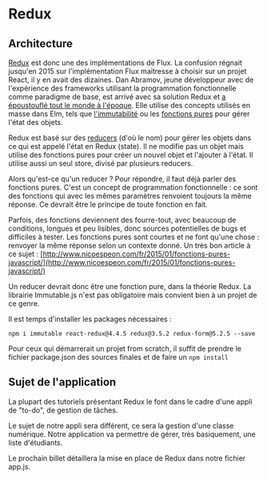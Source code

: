# Redux

## Architecture

[Redux](http://redux.js.org/) est donc une des implémentations de Flux. La confusion régnait jusqu'en 2015 sur l'implémentation Flux maitresse à choisir sur un projet React, il y en avait des dizaines. Dan Abramov, jeune développeur avec de l'expérience des frameworks utilisant la programmation fonctionnelle comme paradigme de base, est arrivé avec sa solution Redux et [a époustouflé tout le monde à l'époque](https://www.youtube.com/watch?v=xsSnOQynTHs). Elle utilise des concepts utilisés en masse dans Elm, tels que [l'immutabilité](https://en.wikipedia.org/wiki/Immutable_object) ou les [fonctions pures](http://www.nicoespeon.com/en/2015/01/pure-functions-javascript/) pour gérer l'état des objets.

Redux est basé sur des [reducers](https://developer.mozilla.org/fr/docs/Web/JavaScript/Reference/Objets_globaux/Array/reduce) \(d'où le nom\) pour gérer les objets dans ce qui est appelé l'état en Redux \(state\). Il ne modifie pas un objet mais utilise des fonctions pures pour créer un nouvel objet et l'ajouter à l'état. Il utilise aussi un seul store, divisé par plusieurs reducers.

Alors qu'est-ce qu'un reducer ? Pour répondre, il faut déjà parler des fonctions pures. C'est un concept de programmation fonctionnelle : ce sont des fonctions qui avec les mêmes paramètres renvoient toujours la même réponse. Ce devrait être le principe de toute fonction en fait.

Parfois, des fonctions deviennent des fourre-tout, avec beaucoup de conditions, longues et peu lisibles, donc sources potentielles de bugs et difficiles à tester. Les fonctions pures sont courtes et ne font qu'une chose : renvoyer la même réponse selon un contexte donné. Un très bon article à ce sujet : [http://www.nicoespeon.com/fr/2015/01/fonctions-pures-javascript/](http://www.nicoespeon.com/fr/2015/01/fonctions-pures-javascript/)

Un reducer devrait donc être une fonction pure, dans la théorie Redux. La librairie Immutable.js n'est pas obligatoire mais convient bien à un projet de ce genre.

Il est temps d'installer les packages nécessaires :

`npm i immutable react-redux@4.4.5 redux@3.5.2 redux-form@5.2.5 --save`

Pour ceux qui démarrerait un projet from scratch, il suffit de prendre le fichier package.json des sources finales et de faire un `npm install`

## Sujet de l'application

La plupart des tutoriels présentant Redux le font dans le cadre d'une appli de "to-do", de gestion de tâches.

Le sujet de notre appli sera différent, ce sera la gestion d'une classe numérique. Notre application va permettre de gérer, très basiquement, une liste d'étudiants.

Le prochain billet détaillera la mise en place de Redux dans notre fichier app.js.

